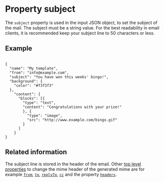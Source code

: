 # Property subject

The `subject` property is used in the input JSON object,
to set the subject of the mail. 
The subject must be a string value. For the best readability
in email clients, it is recommended keep your subject line to 50 characters
or less.

## Example
<pre><code>
{
  "name": "My template",
  "from": "info@example.com",
  "subject": "You have won this weeks' bingo!",
  "background": {
    "color": "#f3f3f3"
  },
    "content": {
      "blocks": [{
        "type": "text",
        "content": "Congratulations with your prize!"
        }, {
          "type": "image",
          "src": "http://www.example.com/bingo.gif"
        }
      ]
    }
}
</code></pre>

## Related information

The subject line is stored in the header of the email. Other <a href="/support/json/top-level-properties">top level
properties</a> to change the mime header of the generated mime are for example
<a href="/support/json/property-from"><code>from</code></a>,
<a href="/support/json/property-to"><code>to</code></a>,
<a href="/support/json/property-reply-to"><code>replyTo</code></a>,
<a href="/support/json/property-cc"><code>cc</code></a> and the property
<a href="/support/json/property-headers"><code>headers</code></a>.
